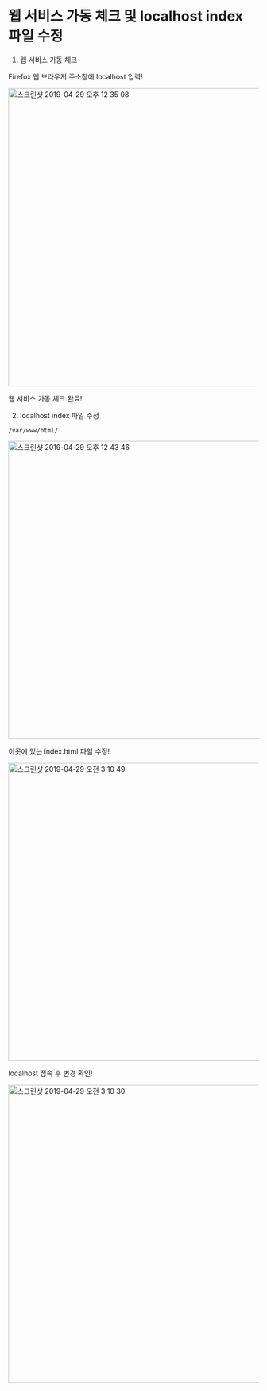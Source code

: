 # 웹 서비스 가동 체크 및 localhost index 파일 수정

1. 웹 서비스 가동 체크

Firefox 웹 브라우저 주소창에 localhost 입력!

<img width="600" alt="스크린샷 2019-04-29 오후 12 35 08" src="https://user-images.githubusercontent.com/48082631/56875380-8405b900-6a7b-11e9-8ab3-4257e0c01935.png">

웹 서비스 가동 체크 완료!

2. localhost index 파일 수정

~~~
/var/www/html/
~~~
<img width="600" alt="스크린샷 2019-04-29 오후 12 43 46" src="https://user-images.githubusercontent.com/48082631/56876714-4e190280-6a84-11e9-8208-8c3098857b46.png">

이곳에 있는 index.html 파일 수정!

<img width="600" alt="스크린샷 2019-04-29 오전 3 10 49" src="https://user-images.githubusercontent.com/48082631/56876729-64bf5980-6a84-11e9-9c16-5da6f49d4726.png">

localhost 접속 후 변경 확인!

<img width="600" alt="스크린샷 2019-04-29 오전 3 10 30" src="https://user-images.githubusercontent.com/48082631/56876795-c5e72d00-6a84-11e9-8990-b4ad6d437a41.png">


